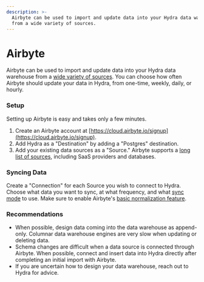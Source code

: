```yaml
---
description: >-
  Airbyte can be used to import and update data into your Hydra data warehouse
  from a wide variety of sources.
---
```


# Airbyte

Airbyte can be used to import and update data into your Hydra data warehouse from a [wide variety of sources](https://docs.airbyte.com/integrations/sources). You can choose how often Airbyte should update your data in Hydra, from one-time, weekly, daily, or hourly.

### Setup

Setting up Airbyte is easy and takes only a few minutes.

1. Create an Airbyte account at [https://cloud.airbyte.io/signup](https://cloud.airbyte.io/signup).
2. Add Hydra as a "Destination" by adding a "Postgres" destination.
3. Add your existing data sources as a "Source." Airbyte supports a [long list of sources](https://docs.airbyte.com/integrations/sources), including SaaS providers and databases.

### Syncing Data

Create a "Connection" for each Source you wish to connect to Hydra. Choose what data you want to sync, at what frequency, and what [sync mode](https://docs.airbyte.com/understanding-airbyte/connections) to use. Make sure to enable Airbyte's [basic normalization feature](https://docs.airbyte.com/understanding-airbyte/basic-normalization).

### Recommendations

* When possible, design data coming into the data warehouse as append-only. Columnar data warehouse engines are very slow when updating or deleting data.
* Schema changes are difficult when a data source is connected through Airbyte. When possible, connect and insert data into Hydra directly after completing an initial import with Airbyte.
* If you are uncertain how to design your data warehouse, reach out to Hydra for advice.
